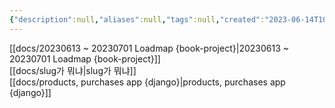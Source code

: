 ```yaml
---
{"description":null,"aliases":null,"tags":null,"created":"2023-06-14T10:45:28","updated":"2023-07-15T21:30:22","title":"20230613 book-project","dg-publish":true,"permalink":"/docs/20230613 book-project/","dgPassFrontmatter":true}
---
```


[[docs/20230613 ~ 20230701 Loadmap {book-project}\|20230613 ~ 20230701 Loadmap {book-project}]]  
[[docs/slug가 뭐냐\|slug가 뭐냐]]  
[[docs/products, purchases app {django}\|products, purchases app {django}]]
